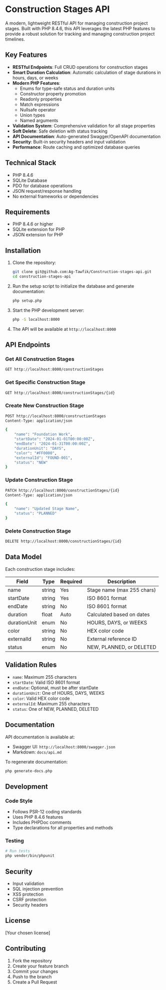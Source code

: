 # Construction Stages API

A modern, lightweight RESTful API for managing construction project stages. Built with PHP 8.4.6, this API leverages the latest PHP features to provide a robust solution for tracking and managing construction project timelines.

## Key Features

- **RESTful Endpoints**: Full CRUD operations for construction stages
- **Smart Duration Calculation**: Automatic calculation of stage durations in hours, days, or weeks
- **Modern PHP Features**:
  - Enums for type-safe status and duration units
  - Constructor property promotion
  - Readonly properties
  - Match expressions
  - Nullsafe operator
  - Union types
  - Named arguments
- **Validation System**: Comprehensive validation for all stage properties
- **Soft Delete**: Safe deletion with status tracking
- **API Documentation**: Auto-generated Swagger/OpenAPI documentation
- **Security**: Built-in security headers and input validation
- **Performance**: Route caching and optimized database queries

## Technical Stack

- PHP 8.4.6
- SQLite Database
- PDO for database operations
- JSON request/response handling
- No external frameworks or dependencies

## Requirements

- PHP 8.4.6 or higher
- SQLite extension for PHP
- JSON extension for PHP

## Installation

1. Clone the repository:
   ```bash
   git clone git@github.com:Ag-Tawfik/Construction-stages-api.git
   cd construction-stages-api
   ```

2. Run the setup script to initialize the database and generate documentation:
   ```bash
   php setup.php
   ```

3. Start the PHP development server:
   ```bash
   php -S localhost:8000
   ```

4. The API will be available at `http://localhost:8000`

## API Endpoints

### Get All Construction Stages
```bash
GET http://localhost:8000/constructionStages
```

### Get Specific Construction Stage
```bash
GET http://localhost:8000/constructionStages/{id}
```

### Create New Construction Stage
```bash
POST http://localhost:8000/constructionStages
Content-Type: application/json

{
    "name": "Foundation Work",
    "startDate": "2024-01-01T00:00:00Z",
    "endDate": "2024-01-31T00:00:00Z",
    "durationUnit": "DAYS",
    "color": "#FF0000",
    "externalId": "FOUND-001",
    "status": "NEW"
}
```

### Update Construction Stage
```bash
PATCH http://localhost:8000/constructionStages/{id}
Content-Type: application/json

{
    "name": "Updated Stage Name",
    "status": "PLANNED"
}
```

### Delete Construction Stage
```bash
DELETE http://localhost:8000/constructionStages/{id}
```

## Data Model

Each construction stage includes:

| Field | Type | Required | Description |
|-------|------|----------|-------------|
| name | string | Yes | Stage name (max 255 chars) |
| startDate | string | Yes | ISO 8601 format |
| endDate | string | No | ISO 8601 format |
| duration | float | Auto | Calculated based on dates |
| durationUnit | enum | No | HOURS, DAYS, or WEEKS |
| color | string | No | HEX color code |
| externalId | string | No | External reference ID |
| status | enum | No | NEW, PLANNED, or DELETED |

## Validation Rules

- `name`: Maximum 255 characters
- `startDate`: Valid ISO 8601 format
- `endDate`: Optional, must be after startDate
- `durationUnit`: One of HOURS, DAYS, WEEKS
- `color`: Valid HEX color code
- `externalId`: Maximum 255 characters
- `status`: One of NEW, PLANNED, DELETED

## Documentation

API documentation is available at:
- Swagger UI: `http://localhost:8000/swagger.json`
- Markdown: `docs/api.md`

To regenerate documentation:
```bash
php generate-docs.php
```

## Development

### Code Style
- Follows PSR-12 coding standards
- Uses PHP 8.4.6 features
- Includes PHPDoc comments
- Type declarations for all properties and methods

### Testing
```bash
# Run tests
php vendor/bin/phpunit
```

## Security

- Input validation
- SQL injection prevention
- XSS protection
- CSRF protection
- Security headers

## License

[Your chosen license]

## Contributing

1. Fork the repository
2. Create your feature branch
3. Commit your changes
4. Push to the branch
5. Create a Pull Request
